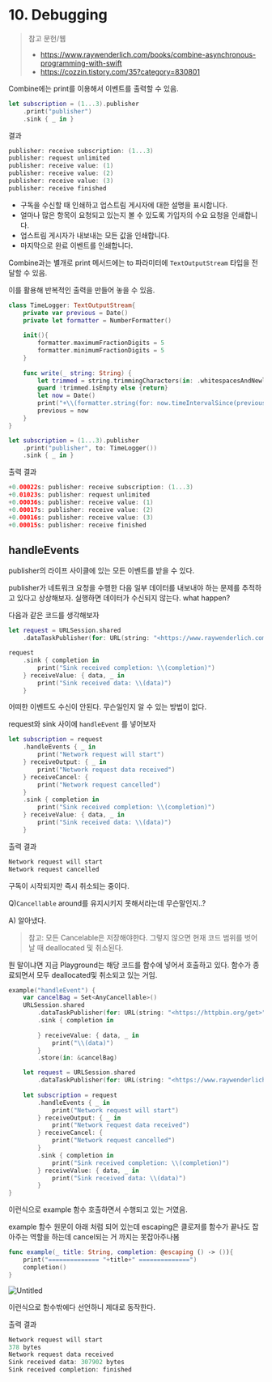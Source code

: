 # 10. Debugging

> 참고 문헌/웹
>
> * https://www.raywenderlich.com/books/combine-asynchronous-programming-with-swift
> * https://cozzin.tistory.com/35?category=830801

Combine에는 print를 이용해서 이벤트를 출력할 수 있음.

```swift
let subscription = (1...3).publisher
    .print("publisher")
    .sink { _ in }
```

결과

```swift
publisher: receive subscription: (1...3)
publisher: request unlimited
publisher: receive value: (1)
publisher: receive value: (2)
publisher: receive value: (3)
publisher: receive finished
```

- 구독을 수신할 때 인쇄하고 업스트림 게시자에 대한 설명을 표시합니다.
- 얼마나 많은 항목이 요청되고 있는지 볼 수 있도록 가입자의 수요 요청을 인쇄합니다.
- 업스트림 게시자가 내보내는 모든 값을 인쇄합니다.
- 마지막으로 완료 이벤트를 인쇄합니다.

Combine과는 별개로 print 메서드에는 to 파라미터에 `TextOutputStream` 타입을 전달할 수 있음.

이를 활용해 반복적인 출력을 만들어 놓을 수 있음.

```swift
class TimeLogger: TextOutputStream{
    private var previous = Date()
    private let formatter = NumberFormatter()
    
    init(){
        formatter.maximumFractionDigits = 5
        formatter.minimumFractionDigits = 5
    }
    
    func write(_ string: String) {
        let trimmed = string.trimmingCharacters(in: .whitespacesAndNewlines)
        guard !trimmed.isEmpty else {return}
        let now = Date()
        print("+\\(formatter.string(for: now.timeIntervalSince(previous))!)s: \\(string)")
        previous = now
    }
}

let subscription = (1...3).publisher
    .print("publisher", to: TimeLogger())
    .sink { _ in }
```

출력 결과

```swift
+0.00022s: publisher: receive subscription: (1...3)
+0.01023s: publisher: request unlimited
+0.00036s: publisher: receive value: (1)
+0.00017s: publisher: receive value: (2)
+0.00016s: publisher: receive value: (3)
+0.00015s: publisher: receive finished
```

## handleEvents

publisher의 라이프 사이클에 있는 모든 이벤트를 받을 수 있다.

publisher가 네트워크 요청을 수행한 다음 일부 데이터를 내보내야 하는 문제를 추적하고 있다고 상상해보자. 실행하면 데이터가 수신되지 않는다. what happen?

다음과 같은 코드를 생각해보자

```swift
let request = URLSession.shared
    .dataTaskPublisher(for: URL(string: "<https://www.raywenderlich.com/>")!)

request
    .sink { completion in
        print("Sink received completion: \\(completion)")
    } receiveValue: { data, _ in
        print("Sink received data: \\(data)")
    }
```

어떠한 이벤트도 수신이 안된다. 무슨일인지 알 수 있는 방법이 없다.

request와 sink 사이에 `handleEvent` 를 넣어보자

```swift
let subscription = request
    .handleEvents { _ in
        print("Network request will start")
    } receiveOutput: { _ in
        print("Network request data received")
    } receiveCancel: {
        print("Network request cancelled")
    }
    .sink { completion in
        print("Sink received completion: \\(completion)")
    } receiveValue: { data, _ in
        print("Sink received data: \\(data)")
    }
```

출력 결과

```swift
Network request will start
Network request cancelled
```

구독이 시작되지만 즉시 취소되는 중이다.

Q)`Cancellable` around를 유지시키지 못해서라는데 무슨말인지..?

A) 알아냈다.

> 참고: 모든 Cancelable은 저장해야한다. 그렇지 않으면 현재 코드 범위를 벗어날 때 deallocated  및 취소된다.

뭔 말이냐면 지금 Playground는 해당 코드를 함수에 넣어서 호출하고 있다. 함수가 종료되면서 모두 deallocated및 취소되고 있는 거임.

```swift
example("handleEvent") {
    var cancelBag = Set<AnyCancellable>()
    URLSession.shared
        .dataTaskPublisher(for: URL(string: "<https://httpbin.org/get>")!)
        .sink { completion in
            
        } receiveValue: { data, _ in
            print("\\(data)")
        }
        .store(in: &cancelBag)

    let request = URLSession.shared
        .dataTaskPublisher(for: URL(string: "<https://www.raywenderlich.com/>")!)
    
    let subscription = request
        .handleEvents { _ in
            print("Network request will start")
        } receiveOutput: { _ in
            print("Network request data received")
        } receiveCancel: {
            print("Network request cancelled")
        }
        .sink { completion in
            print("Sink received completion: \\(completion)")
        } receiveValue: { data, _ in
            print("Sink received data: \\(data)")
        }
}
```

이런식으로 example 함수 호출하면서 수행되고 있는 거였음.

example 함수 원문이 아래 처럼 되어 있는데 escaping은 클로저를 함수가 끝나도 잡아주는 역할을 하는데 cancel되는 거 까지는 못잡아주나봄

```swift
func example(_ title: String, completion: @escaping () -> ()){
    print("============== "+title+" ==============")
    completion()
}
```

![Untitled](https://s3-us-west-2.amazonaws.com/secure.notion-static.com/b5e3800d-5ec9-46f8-9e77-6d7aeac59038/Untitled.png)

이런식으로 함수밖에다 선언하니 제대로 동작한다.

출력 결과

```swift
Network request will start
378 bytes
Network request data received
Sink received data: 307902 bytes
Sink received completion: finished
```